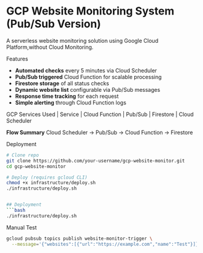 # GCP Website Monitoring System (Pub/Sub Version)

A serverless website monitoring solution using Google Cloud Platform,without Cloud Monitoring.

 Features
- **Automated checks** every 5 minutes via Cloud Scheduler
- **Pub/Sub triggered** Cloud Function for scalable processing
- **Firestore storage** of all status checks
- **Dynamic website list** configurable via Pub/Sub messages
- **Response time tracking** for each request
- **Simple alerting** through Cloud Function logs

GCP Services Used
| Service
| Cloud Function
| Pub/Sub 
| Firestore
| Cloud Scheduler

**Flow Summary**
Cloud Scheduler → Pub/Sub → Cloud Function → Firestore

Deployment
```bash
# Clone repo
git clone https://github.com/your-username/gcp-website-monitor.git
cd gcp-website-monitor

# Deploy (requires gcloud CLI)
chmod +x infrastructure/deploy.sh
./infrastructure/deploy.sh


## Deployment
```bash
./infrastructure/deploy.sh
```

Manual Test
```bash
gcloud pubsub topics publish website-monitor-trigger \
  --message='{"websites":[{"url":"https://example.com","name":"Test"}]}'
```
